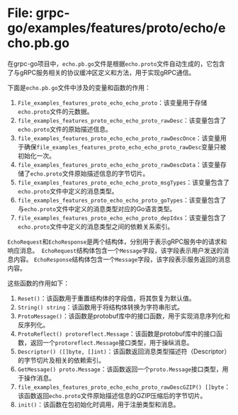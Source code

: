 # File: grpc-go/examples/features/proto/echo/echo.pb.go

在grpc-go项目中，`echo.pb.go`文件是根据`echo.proto`文件自动生成的，它包含了与gRPC服务相关的协议缓冲区定义和方法，用于实现gRPC通信。

下面是`echo.pb.go`文件中涉及的变量和函数的作用：

1. `File_examples_features_proto_echo_echo_proto`：该变量用于存储`echo.proto`文件的元数据。
2. `file_examples_features_proto_echo_echo_proto_rawDesc`：该变量包含了`echo.proto`文件的原始描述信息。
3. `file_examples_features_proto_echo_echo_proto_rawDescOnce`：该变量用于确保`file_examples_features_proto_echo_echo_proto_rawDesc`变量只被初始化一次。
4. `file_examples_features_proto_echo_echo_proto_rawDescData`：该变量存储了`echo.proto`文件原始描述信息的字节切片。
5. `file_examples_features_proto_echo_echo_proto_msgTypes`：该变量包含了`echo.proto`文件中定义的消息类型。
6. `file_examples_features_proto_echo_echo_proto_goTypes`：该变量包含了与`echo.proto`文件中定义的消息类型对应的Go语言类型。
7. `file_examples_features_proto_echo_echo_proto_depIdxs`：该变量包含了`echo.proto`文件中定义的消息类型之间的依赖关系索引。

`EchoRequest`和`EchoResponse`是两个结构体，分别用于表示gRPC服务中的请求和响应消息。` EchoRequest`结构体包含一个`Message`字段，该字段表示用户发送的消息内容。 `EchoResponse`结构体包含一个`Message`字段，该字段表示服务返回的消息内容。

这些函数的作用如下：

1. `Reset()`：该函数用于重置结构体的字段值，将其恢复为默认值。
2. `String() string`：该函数用于将结构体转换为字符串形式。
3. `ProtoMessage()`：该函数是protobuf库中的接口函数，用于实现消息序列化和反序列化。
4. `ProtoReflect() protoreflect.Message`：该函数是protobuf库中的接口函数，返回一个`protoreflect.Message`接口类型，用于操纵消息。
5. `Descriptor() ([]byte, []int)`：该函数返回消息类型描述符（Descriptor）的字节切片及相关的依赖索引。
6. `GetMessage() proto.Message`：该函数返回一个`proto.Message`接口类型，用于操作消息。
7. `file_examples_features_proto_echo_echo_proto_rawDescGZIP() []byte`：该函数返回`echo.proto`文件原始描述信息的GZIP压缩后的字节切片。
8. `init()`：该函数在包初始化时调用，用于注册类型和消息。

